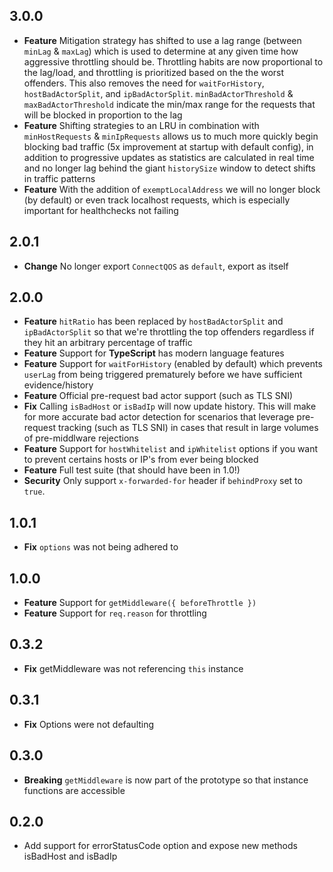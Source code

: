 ## 3.0.0

- **Feature** Mitigation strategy has shifted to use a lag range
  (between `minLag` & `maxLag`) which is used to determine at any given
  time how aggressive throttling should be. Throttling habits are now
  proportional to the lag/load, and throttling is prioritized based
  on the the worst offenders. This also removes the need for
  `waitForHistory`, `hostBadActorSplit`, and `ipBadActorSplit`.
  `minBadActorThreshold` & `maxBadActorThreshold` indicate the min/max
  range for the requests that will be blocked in proportion to the lag
- **Feature** Shifting strategies to an LRU in combination with
  `minHostRequests` & `minIpRequests` allows us to much more quickly
  begin blocking bad traffic (5x improvement at startup with default
  config), in addition to progressive updates as statistics are
  calculated in real time and no longer lag behind the giant
  `historySize` window to detect shifts in traffic patterns
- **Feature** With the addition of `exemptLocalAddress` we will no longer
  block (by default) or even track localhost requests, which is
  especially important for healthchecks not failing

## 2.0.1

- **Change** No longer export `ConnectQOS` as `default`, export as itself

## 2.0.0

- **Feature** `hitRatio` has been replaced by `hostBadActorSplit` and
  `ipBadActorSplit` so that we're throttling the top offenders regardless
  if they hit an arbitrary percentage of traffic
- **Feature** Support for **TypeScript** has modern language features
- **Feature** Support for `waitForHistory` (enabled by default) which
  prevents `userLag` from being triggered prematurely before we have
  sufficient evidence/history
- **Feature** Official pre-request bad actor support (such as TLS SNI)
- **Fix** Calling `isBadHost` or `isBadIp` will now update history.
  This will make for more accurate bad actor detection for scenarios that
  leverage pre-request tracking (such as TLS SNI) in cases that result
  in large volumes of pre-middlware rejections
- **Feature** Support for `hostWhitelist` and `ipWhitelist` options
  if you want to prevent certains hosts or IP's from ever being blocked
- **Feature** Full test suite (that should have been in 1.0!)
- **Security** Only support `x-forwarded-for` header if `behindProxy`
  set to `true`.

## 1.0.1

- **Fix** `options` was not being adhered to

## 1.0.0

- **Feature** Support for `getMiddleware({ beforeThrottle })`
- **Feature** Support for `req.reason` for throttling

## 0.3.2

- **Fix** getMiddleware was not referencing `this` instance

## 0.3.1

- **Fix** Options were not defaulting

## 0.3.0

- **Breaking** `getMiddleware` is now part of the prototype so that instance
 functions are accessible

## 0.2.0

- Add support for errorStatusCode option and expose new methods isBadHost and isBadIp
